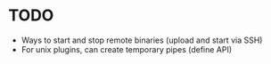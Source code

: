 # TODO

* Ways to start and stop remote binaries (upload and start via SSH)
* For unix plugins, can create temporary pipes (define API)
